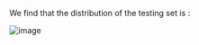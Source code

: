 We find that the distribution of the testing set is : 

![image](https://github.com/tcastrom/GuiTiti/assets/140407074/de9f8bb9-d4c1-4470-a92a-1b42d0683d1e)
